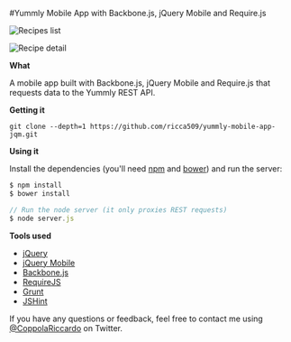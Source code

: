 #Yummly Mobile App with Backbone.js, jQuery Mobile and Require.js

![Recipes list](http://farm8.staticflickr.com/7384/8902331285_bfe7df0055_c.jpg)

![Recipe detail](http://farm8.staticflickr.com/7407/8902330163_356122c598_c.jpg)

**What**

A mobile app built with Backbone.js, jQuery Mobile and Require.js that requests data to the Yummly REST API.

**Getting it**

```
git clone --depth=1 https://github.com/ricca509/yummly-mobile-app-jqm.git
```

**Using it**

Install the dependencies (you'll need [npm](https://npmjs.org/) and [bower](http://bower.io/)) and run the server:

```javascript
$ npm install
$ bower install

// Run the node server (it only proxies REST requests)
$ node server.js
```

**Tools used**

* [jQuery](http://jquery.com/)
* [jQuery Mobile](http://jquerymobile.com/)
* [Backbone.js](http://backbonejs.org/)
* [RequireJS](http://requirejs.org/)
* [Grunt](http://gruntjs.com/)
* [JSHint](http://www.jshint.com/)

If you have any questions or feedback, feel free to contact me using [@CoppolaRiccardo](https://twitter.com/CoppolaRiccardo) on Twitter.